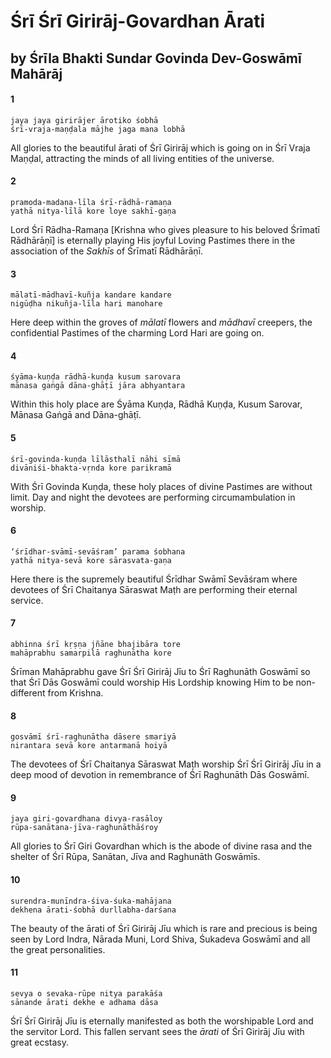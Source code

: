 # Śrī Śrī Girirāj-Govardhan Ārati

## by Śrīla Bhakti Sundar Govinda Dev-Goswāmī Mahārāj

#### 1

    jaya jaya girirājer ārotiko śobhā
    śrī-vraja-maṇḍala mājhe jaga mana lobhā

All glories to the beautiful ārati of Śrī Girirāj which is going on in Śrī Vraja Maṇḍal, attracting the minds of all living entities of the universe.

#### 2

    pramoda-madana-līla śrī-rādhā-ramaṇa
    yathā nitya-līlā kore loye sakhī-gaṇa

Lord Śrī Rādha-Ramaṇa [Krishna who gives pleasure to his beloved Śrīmatī Rādhārāṇī] is eternally playing His joyful Loving Pastimes there in the association of the *Sakhīs* of Śrīmatī Rādhārāṇī.

#### 3

    mālatī-mādhavī-kuñja kandare kandare
    nigūḍha nikuñja-līla hari manohare

Here deep within the groves of *mālatī* flowers and *mādhavī* creepers, the confidential Pastimes of the charming Lord Hari are going on.

#### 4

    śyāma-kuṇḍa rādhā-kuṇḍa kusum sarovara
    mānasa gaṅgā dāna-ghāṭī jāra abhyantara

Within this holy place are Śyāma Kuṇḍa, Rādhā Kuṇḍa, Kusum Sarovar, Mānasa Gaṅgā and Dāna-ghāṭī.

#### 5

    śrī-govinda-kuṇḍa līlāsthalī nāhi sīmā
    divāniśi-bhakta-vṛnda kore parikramā

With Śrī Govinda Kuṇḍa, these holy places of divine Pastimes are without limit. Day and night the devotees are performing circumambulation in worship.

#### 6

    ‘śrīdhar-svāmī-sevāśram’ parama śobhana
    yathā nitya-sevā kore sārasvata-gaṇa

Here there is the supremely beautiful Śrīdhar Swāmī Sevāśram where devotees of Śrī Chaitanya Sāraswat Maṭh are performing their eternal service.

#### 7

    abhinna śrī kṛṣṇa jñāne bhajibāra tore
    mahāprabhu samarpilā raghunātha kore

Śrīman Mahāprabhu gave Śrī Śrī Girirāj Jīu to Śrī Raghunāth Goswāmī so that Śrī Dās Goswāmī could worship His Lordship knowing Him to be non-different from Krishna.

#### 8

    gosvāmī śrī-raghunātha dāsere smariyā
    nirantara sevā kore antarmanā hoiyā

The devotees of Śrī Chaitanya Sāraswat Maṭh worship Śrī Śrī Girirāj Jīu in a deep mood of devotion in remembrance of Śrī Raghunāth Dās Goswāmī.

#### 9

    jaya giri-govardhana divya-rasāloy
    rūpa-sanātana-jīva-raghunāthāśroy

All glories to Śrī Giri Govardhan which is the abode of divine rasa and the shelter of Śrī Rūpa, Sanātan, Jīva and Raghunāth Goswāmīs.

#### 10

    surendra-munīndra-śiva-śuka-mahājana
    dekhena ārati-śobhā durllabha-darśana

The beauty of the ārati of Śrī Girirāj Jīu which is rare and precious is being seen by Lord Indra, Nārada Muni, Lord Shiva, Śukadeva Goswāmī and all the great personalities.

#### 11

    sevya o sevaka-rūpe nitya parakāśa
    sānande ārati dekhe e adhama dāsa

Śrī Śrī Girirāj Jīu is eternally manifested as both the worshipable Lord and the servitor Lord. This fallen servant sees the *ārati* of Śrī Girirāj Jīu with great ecstasy.

